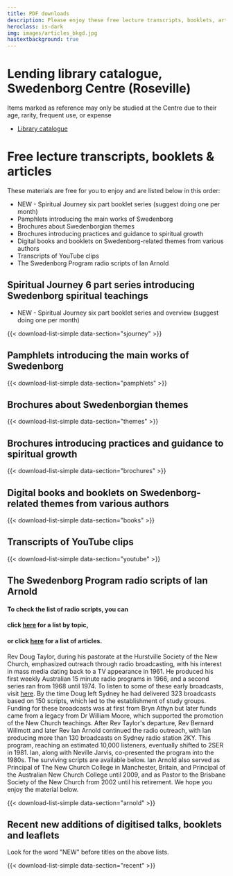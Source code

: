 ```yaml
---
title: PDF downloads
description: Please enjoy these free lecture transcripts, booklets, articles
heroclass: is-dark
img: images/articles_bkgd.jpg
hastextbackground: true
---
```


# Lending library catalogue, Swedenborg Centre (Roseville)

Items marked as reference may only be studied at the Centre due to their age, rarity, frequent use, or expense
- [Library catalogue](https://static.swedenborg.com.au/pdf/books/swedenborgcentrelibrarycatalogue.pdf)

# Free lecture transcripts, booklets & articles

These materials are free for you to enjoy and are listed below in this order:
- NEW - Spiritual Journey six part booklet series (suggest doing one per month)
- Pamphlets introducing the main works of Swedenborg
- Brochures about Swedenborgian themes
- Brochures introducing practices and guidance to spiritual growth
- Digital books and booklets on Swedenborg-related themes from various authors
- Transcripts of YouTube clips
- The Swedenborg Program radio scripts of Ian Arnold

## Spiritual Journey 6 part series introducing Swedenborg spiritual teachings
- NEW - Spiritual Journey six part booklet series and overview (suggest doing one per month)

{{< download-list-simple data-section="sjourney" >}}

## Pamphlets introducing the main works of Swedenborg

{{< download-list-simple data-section="pamphlets" >}}

## Brochures about Swedenborgian themes

{{< download-list-simple data-section="themes" >}}

## Brochures introducing practices and guidance to spiritual growth

{{< download-list-simple data-section="brochures" >}}

## Digital books and booklets on Swedenborg-related themes from various authors

{{< download-list-simple data-section="books" >}}

## Transcripts of YouTube clips

{{< download-list-simple data-section="youtube" >}}

## The Swedenborg Program radio scripts of Ian Arnold

#### To check the list of radio scripts, you can
#### click [here](https://static.swedenborg.com.au/pdf/transcripts/000TopicIndex.pdf) for a list by topic,
#### or click [here](https://static.swedenborg.com.au/pdf/transcripts/000Index.pdf) for a list of articles.

Rev Doug Taylor, during his pastorate at the Hurstville Society of the New Church, emphasized outreach through radio broadcasting, with his interest in mass media dating back to a TV appearance in 1961. He produced his first weekly Australian 15 minute radio programs in 1966, and a second series ran from 1968 until 1974. To listen to some of these early broadcasts, visit [here](https://tinyurl.com/2wbptecx). By the time Doug left Sydney he had delivered 323 broadcasts based on 150 scripts, which led to the establishment of study groups. Funding for these broadcasts was at first from Bryn Athyn but later funds came from a legacy from Dr William Moore, which supported the promotion of the New Church teachings. After Rev Taylor's departure, Rev Bernard Willmott and later Rev Ian Arnold continued the radio outreach, with Ian producing more than 130 broadcasts on Sydney radio station 2KY. This program, reaching an estimated 10,000 listeners, eventually shifted to 2SER in 1981. Ian, along with Neville Jarvis, co-presented the program into the 1980s. The surviving scripts are available below. Ian Arnold also served as Principal of The New Church College in Manchester, Britain, and Principal of the Australian New Church College until 2009, and as Pastor to the Brisbane Society of the New Church from 2002 until his retirement. We hope you enjoy the material below.

{{< download-list-simple data-section="arnold" >}}

## Recent new additions of digitised talks, booklets and leaflets

Look for the word "NEW" before titles on the above lists.

{{< download-list-simple data-section="recent" >}}

